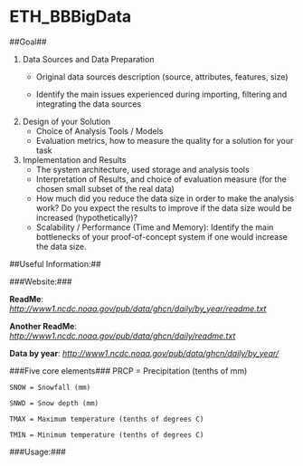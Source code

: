 ETH_BBBigData
=============
##Goal##
1. Data Sources and Data Preparation
    - Original data sources description (source, attributes, features, size)
    
    - Identify the main issues experienced during importing, filtering and 
integrating the data sources
2. Design of your Solution
    - Choice of Analysis Tools / Models
    - Evaluation metrics, how to measure the quality for a solution for your task
3. Implementation and Results
    - The system architecture, used storage and analysis tools
    - Interpretation of Results, and choice of evaluation measure (for the chosen small subset of the real data) 
    - How much did you reduce the data size in order to make the analysis work?  Do you expect the results to improve if the data size would be increased (hypothetically)?
    - Scalability / Performance (Time and Memory): Identify the main bottlenecks of your proof-of-concept system if one would increase the data size.

##Useful Information:##

###Website:###

**ReadMe**: *http://www1.ncdc.noaa.gov/pub/data/ghcn/daily/by_year/readme.txt*

**Another ReadMe**: *http://www1.ncdc.noaa.gov/pub/data/ghcn/daily/readme.txt*

**Data by year**: *http://www1.ncdc.noaa.gov/pub/data/ghcn/daily/by_year/*

###Five core elements###
    PRCP = Precipitation (tenths of mm)

    SNOW = Snowfall (mm)

    SNWD = Snow depth (mm)

    TMAX = Maximum temperature (tenths of degrees C)

    TMIN = Minimum temperature (tenths of degrees C)

###Usage:###

